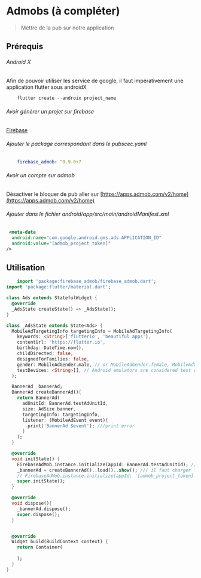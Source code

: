 # Admobs (à compléter)

> Mettre de la pub sur notre application

## Prérequis

###### Android X

Afin de pouvoir utiliser les service de google, il faut impérativement une application flutter sous androidX

```dart
    flutter create --androix project_name
```

###### Avoir générer un projet sur firebase

[Firebase](firebase.md)

###### Ajouter le package correspondant dans le pubscec.yaml

```yaml
    firebase_admob: ^0.9.0+7
```

###### Avoir un compte sur admob

Désactiver le bloquer de pub
aller sur [https://apps.admob.com/v2/home](https://apps.admob.com/v2/home)

###### Ajouter dans le fichier android/app/src/main/androidManifest.xml

```xml
 <meta-data
  android:name="com.google.android.gms.ads.APPLICATION_ID"
  android:value="[admob_project_token]"
/>
```

## Utilisation

```dart
    import 'package:firebase_admob/firebase_admob.dart';
import 'package:flutter/material.dart';

class Ads extends StatefulWidget {
  @override
  _AdsState createState() => _AdsState();
}

class _AdsState extends State<Ads> {
  MobileAdTargetingInfo targetingInfo = MobileAdTargetingInfo(
    keywords: <String>['flutterio', 'beautiful apps'],
    contentUrl: 'https://flutter.io',
    birthday: DateTime.now(),
    childDirected: false,
    designedForFamilies: false,
    gender: MobileAdGender.male, // or MobileAdGender.female, MobileAdGender.unknown
    testDevices: <String>[], // Android emulators are considered test devices
  );

  BannerAd _bannerAd;
  BannerAd createBannerAd(){
    return BannerAd(
      adUnitId: BannerAd.testAdUnitId,
      size: AdSize.banner,
      targetingInfo: targetingInfo,
      listener: (MobileAdEvent event){
        print('BannerAd $event'); ///print error
      }
    );
  }

  @override
  void initState() {
    FirebaseAdMob.instance.initialize(appId: BannerAd.testAdUnitId); ///code de test générique
    _bannerAd = createBannerAd()..load()..show(); /// il faut charger la pub 
    // FirebaseAdMob.instance.initialize(appId: '[admob_project_token]');
    super.initState();
  }

  @override
  void dispose(){
    _bannerAd.dispose();
    super.dispose();
  }


  @override
  Widget build(BuildContext context) {
    return Container(
      
    );
  }
}
```